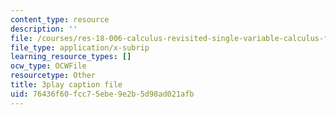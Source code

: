 ```yaml
---
content_type: resource
description: ''
file: /courses/res-18-006-calculus-revisited-single-variable-calculus-fall-2010/76436f60fcc75ebe9e2b5d98ad021afb_HI_7Ml16O6Y.vtt
file_type: application/x-subrip
learning_resource_types: []
ocw_type: OCWFile
resourcetype: Other
title: 3play caption file
uid: 76436f60-fcc7-5ebe-9e2b-5d98ad021afb
---
```

